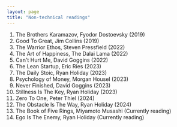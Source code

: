 ```yaml
---
layout: page
title: "Non-technical readings"
---
```


1. The Brothers Karamazov, Fyodor Dostoevsky (2019)
2. Good To Great, Jim Collins (2019)
3. The Warrior Ethos, Steven Pressfield (2022)
4. The Art of Happiness, The Dalai Lama (2022)
5. Can't Hurt Me, David Goggins (2022)
6. The Lean Startup, Eric Ries (2023)
7. The Daily Stoic, Ryan Holiday (2023)
8. Psychology of Money, Morgan Housel (2023)
9. Never Finished, David Goggins (2023)
10. Stillness Is The Key, Ryan Holiday (2023)
11. Zero To One, Peter Thiel (2024)
12. The Obstacle Is The Way, Ryan Holiday (2024)
13. The Book of Five Rings, Miyamoto Musashi (Currently reading)
14. Ego Is The Enemy, Ryan Holiday (Currently reading)
